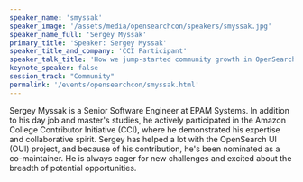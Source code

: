 ```yaml
---
speaker_name: 'smyssak'
speaker_image: '/assets/media/opensearchcon/speakers/smyssak.jpg'
speaker_name_full: 'Sergey Myssak'
primary_title: 'Speaker: Sergey Myssak'
speaker_title_and_company: 'CCI Participant'
speaker_talk_title: 'How we jump-started community growth in OpenSearch'
keynote_speaker: false
session_track: "Community"
permalink: '/events/opensearchcon/smyssak.html'
---
```

Sergey Myssak is a Senior Software Engineer at EPAM Systems. In addition to his day job and master's studies, he actively participated in the Amazon College Contributor Initiative (CCI), where he demonstrated his expertise and collaborative spirit. Sergey has helped a lot with the OpenSearch UI (OUI) project, and because of his contribution, he's been nominated as a co-maintainer. He is always eager for new challenges and excited about the breadth of potential opportunities.

